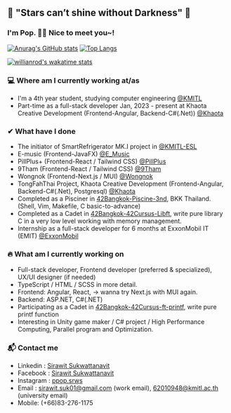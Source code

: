 ## 🌟 "Stars can’t shine without Darkness" 🌟
<!-- [![spotify-github-profile](https://spotify-github-profile.vercel.app/api/view?uid=314syv3rgch3ver4cqoepjuyrb5a&cover_image=false&theme=default&bar_color_cover=false)](https://open.spotify.com/playlist/37i9dQZF1E35jB9haBulio) -->

### I'm Pop. 👋😄 Nice to meet you~!
[![Anurag's GitHub stats](https://github-readme-stats-sirawit-suk.vercel.app/api?username=sirawit-suk&show_icons=true&theme=slateorange&hide_border=true)](https://github.com/anuraghazra/github-readme-stats)
[![Top Langs](https://github-readme-stats-sirawit-suk.vercel.app/api/top-langs/?username=sirawit-suk&layout=compact&theme=slateorange&hide_border=true&langs_count=10)](https://github.com/anuraghazra/github-readme-stats)

[![willianrod's wakatime stats](https://github-readme-stats-sirawit-suk.vercel.app/api/wakatime?username=popeyeza12&theme=slateorange&layout=compact&hide_border=true&v=2)
](https://wakatime.com/dashboard)

### 💻 Where am I currently working at/as
- I'm a 4th year student, studying computer engineering [@KMITL](https://www.kmitl.ac.th)
- Part-time as a full-stack developer Jan, 2023 - present at Khaota Creative Development (Frontend-Angular, Backend-C#(.Net)) [@Khaota](http://www.khaota.com/th/index.html)


### ✔ What have I done
- The initiator of SmartRefrigerator MK.I project in [@KMITL-ESL](https://github.com/KMITL-ESL)
- E-music (Frontend-JavaFX) [@E_Music](https://github.com/Poomipat-Ch/E_Music)
- PillPlus+ (Frontend-React / Tailwind CSS) [@PillPlus](https://github.com/PillPlus-Team)
- 9Tham (Frontend-React / Tailwind CSS) [@9Tham](https://github.com/SOFT-STUDIO-GROUPWORK)
- Wongnok (Frontend-Next.js / MUI) [@Wongnok](https://github.com/TOC-GROUPWORK)
- TongFahThai Project, Khaota Creative Development (Frontend-Angular, Backend-C#(.Net), Postgresql) [@Khaota](http://www.khaota.com/th/index.html)
- Completed as a Pisciner in [42Bangkok-Piscine-3nd](https://github.com/sirawit-suk/42Bangkok-Piscine-3nd), BKK Thailand. (Shell, Vim, Makefile, C basic-to-advance)
- Completed as a Cadet in [42Bangkok-42Cursus-Libft](https://github.com/sirawit-suk/42BKK-42Cursus-Libft), write pure library C in a very low level working with memory management.
- Internship as a full-stack developer for 6 months at ExxonMobil IT (EMIT) [@ExxonMobil](https://github.com/ExxonMobil)

### 🔥 What am I currently working on
- Full-stack developer, Frontend developer (preferred & specialized), UX/UI designer (if needed)
- TypeScript / HTML / SCSS in more detail.
- Frontend: Angular, React, -> wanna try Next.js with MUI again.
- Backend: ASP.NET, C#(.NET)
- Participating as a Cadet in [42Bangkok-42Cursus-ft-printf](https://github.com/sirawit-suk/42BKK-42Cursus-ft-printf), write pure printf function
- Interesting in Unity game maker / C# project / High Performance Computing, Parallel program and Optimization.

### 📬 Contact me
- Linkedin : [Sirawit Sukwattanavit](https://www.linkedin.com/in/sirawit-suk/)
- Facebook : [Sirawit Sukwattanavit](https://www.facebook.com/pop.sukwattanavit/)
- Instagram : [ppop.srws](https://www.instagram.com/ppop.srws/)
- Email : sirawit.suk01@gmail.com (work email), 62010948@kmitl.ac.th (university email)
- Mobile: (+66)83-276-1175


<!-- my fav theme
- monokai
- slateorange
-->



<!--
**sirawit-suk/sirawit-suk** is a ✨ _special_ ✨ repository because its `README.md` (this file) appears on your GitHub profile.
Here are some ideas to get you started:
- 🔭 I’m currently working on ...
- 🌱 I’m currently learning ...
- 👯 I’m looking to collaborate on ...
- 🤔 I’m looking for help with ...
- 💬 Ask me about ...
- 📫 How to reach me: ...
- 😄 Pronouns: ...
- ⚡ Fun fact: ...
-->
